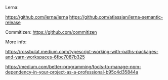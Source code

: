 
Lerna: 

https://github.com/lerna/lerna
https://github.com/atlassian/lerna-semantic-release


Commitizen: https://github.com/commitizen


More info: 

https://rossbulat.medium.com/typescript-working-with-paths-packages-and-yarn-workspaces-6fbc7087b325

https://medium.com/better-programming/tools-to-manage-npm-dependency-in-your-project-as-a-professional-b95c4d35844a

